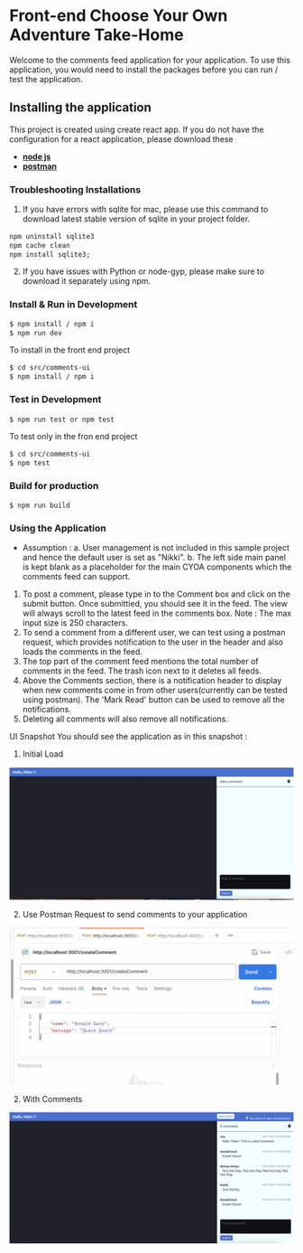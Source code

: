 # Front-end Choose Your Own Adventure Take-Home

Welcome to the comments feed application for your application. To use this application, you would need to install the packages before you can run / test the application.

## Installing the application

This project is created using create react app. If you do not have the configuration for a react application, please download these

- **[node js](https://nodejs.org/en/download)**
- **[postman](https://www.postman.com/downloads/)**

### Troubleshooting Installations
1. If you have errors with sqlite for mac, please use this command to download latest stable version of sqlite in your project folder.
  ``` 
  npm uninstall sqlite3  
  npm cache clean
  npm install sqlite3;        
  ```
2. If you have issues with Python or node-gyp, please make sure to download it separately using npm.

### Install & Run in Development

```
$ npm install / npm i
$ npm run dev
```

To install in the front end project 

```
$ cd src/comments-ui
$ npm install / npm i
```

### Test in Development

```
$ npm run test or npm test
```

To test only in the fron end project
```
$ cd src/comments-ui 
$ npm test
```
### Build for production

```
$ npm run build
```

### Using the Application

- Assumption : 
a. User management is not included in this sample project and hence the default user is set as "Nikki".
b. The left side main panel is kept blank as a placeholder for the main CYOA components which the comments feed can support.

1. To post a comment, please type in to the Comment box and click on the submit button. Once submittied, you should see it in the feed. The view will always scroll to the latest feed in the comments box.
Note : The max input size is 250 characters.
2. To send a comment from a different user, we can test using a postman request, which provides notification to the user in the header and also loads the comments in the feed.
3. The top part of the comment feed mentions the total number of comments in the feed. The trash icon next to it deletes all feeds.
4. Above the Comments section, there is a notification header to display when new comments come in from other users(currently can be tested using postman). The 'Mark Read' button can be used to remove all the notifications.
5. Deleting all comments will also remove all notifications.

UI Snapshot
You should see the application as in this snapshot :
1. Initial Load

![Comments](public/images/comments-initial.png)

2. Use Postman Request to send comments to your application

![PostmanReq](public/images/postman-request.png)

2. With Comments

![CommentsAll](public/images/comments-all.png)

